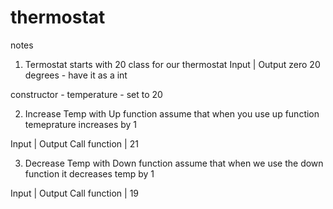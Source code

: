 # thermostat

notes

1. Termostat starts with 20
   class for our thermostat
   Input | Output
   zero 20 degrees - have it as a int

constructor - temperature - set to 20

2. Increase Temp with Up function
   assume that when you use up function temeprature increases by 1

Input | Output
Call function | 21

3. Decrease Temp with Down function
   assume that when we use the down function it decreases temp by 1

Input | Output
Call function | 19

